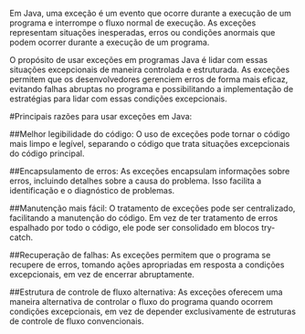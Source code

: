 Em Java, uma exceção é um evento que ocorre durante a execução de um programa e interrompe o fluxo normal de execução. As exceções representam situações inesperadas, erros ou condições anormais que podem ocorrer durante a execução de um programa.

O propósito de usar exceções em programas Java é lidar com essas situações excepcionais de maneira controlada e estruturada. As exceções permitem que os desenvolvedores gerenciem erros de forma mais eficaz, evitando falhas abruptas no programa e possibilitando a implementação de estratégias para lidar com essas condições excepcionais.

#Principais razões para usar exceções em Java:

##Melhor legibilidade do código: 
O uso de exceções pode tornar o código mais limpo e legível, separando o código que trata situações excepcionais do código principal.


##Encapsulamento de erros: 
As exceções encapsulam informações sobre erros, incluindo detalhes sobre a causa do problema. Isso facilita a identificação e o diagnóstico de problemas.

##Manutenção mais fácil: 
O tratamento de exceções pode ser centralizado, facilitando a manutenção do código. Em vez de ter tratamento de erros espalhado por todo o código, ele pode ser consolidado em blocos try-catch.

##Recuperação de falhas: 
As exceções permitem que o programa se recupere de erros, tomando ações apropriadas em resposta a condições excepcionais, em vez de encerrar abruptamente.

##Estrutura de controle de fluxo alternativa: 
As exceções oferecem uma maneira alternativa de controlar o fluxo do programa quando ocorrem condições excepcionais, em vez de depender exclusivamente de estruturas de controle de fluxo convencionais.